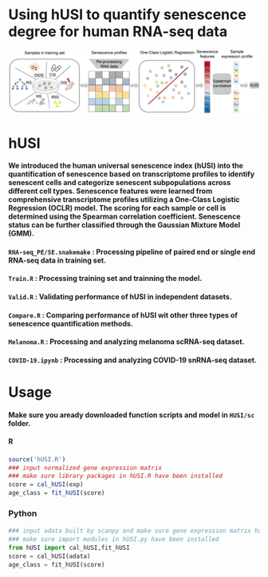 # Using hUSI to quantify senescence degree for human RNA-seq data
![workflow](RM_fig1.png)
# hUSI
#### We introduced the human universal senescence index (hUSI) into the quantification of senescence based on transcriptome profiles to identify senescent cells and categorize senescent subpopulations across different cell types. Senescence features were learned from comprehensive transcriptome profiles utilizing a One-Class Logistic Regression (OCLR) model. The scoring for each sample or cell is determined using the Spearman correlation coefficient. Senescence status can be further classified through the Gaussian Mixture Model (GMM).
#### `RNA-seq_PE/SE.snakemake` : Processing pipeline of paired end or single end RNA-seq data in training set.
#### `Train.R` : Processing training set and trainning the model.
#### `Valid.R` : Validating performance of hUSI in independent datasets.
#### `Compare.R` : Comparing performance of hUSI wit other three types of senescence quantification methods.
#### `Melanoma.R` : Processing and analyzing melanoma scRNA-seq dataset.
#### `COVID-19.ipynb` : Processing and analyzing COVID-19 snRNA-seq dataset.
# Usage
#### Make sure you aready downloaded function scripts and model in `HUSI/sc` folder.
#### R
```R
source('hUSI.R')
### input normalized gene expression matrix 
### make sure library packages in hUSI.R have been installed
score = cal_hUSI(exp)
age_class = fit_hUSI(score) 
```
### Python
```python
### input adata built by scanpy and make sure gene expression matrix has been normalized 
### make sure import modules in hUSI.py have been installed
from hUSI import cal_hUSI,fit_hUSI
score = cal_hUSI(adata)
age_class = fit_hUSI(score) 
```
